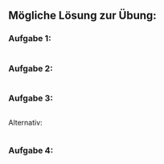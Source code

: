 ## Mögliche Lösung zur Übung:

### Aufgabe 1:
```powershell

``` 

### Aufgabe 2:

```powershell

```

### Aufgabe 3:

```powershell

```

Alternativ:

```powershell

```

### Aufgabe 4:
```powershell

```